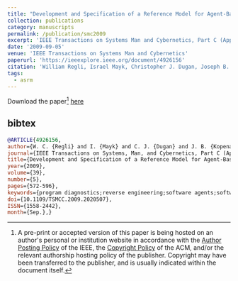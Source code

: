 ```yaml
---
title: "Development and Specification of a Reference Model for Agent-Based Systems"
collection: publications
category: manuscripts
permalink: /publication/smc2009
excerpt: 'IEEE Transactions on Systems Man and Cybernetics, Part C (Applications and Reviews)'
date: '2009-09-05'
venue: 'IEEE Transactions on Systems Man and Cybernetics'
paperurl: 'https://ieeexplore.ieee.org/document/4926156'
citation: 'William Regli, Israel Mayk, Christopher J. Dugan, Joseph B. Kopena, Robert N. Lass, Pragnesh Jay Modi, William M. Mongan, Jeff K. Salvage and Evan A. Sultanik. Development and Specification of a Reference Model for Agent-Based Systems.  IEEE Transactions on Systems, Man, and Cybernetics, September 2009.'
tags: 
  - asrm
---
```


Download the paper[^1] [here](https://tjkopena.com/publications/04926156.pdf)

## bibtex
```bibtex
@ARTICLE{4926156,
author={W. C. {Regli} and I. {Mayk} and C. J. {Dugan} and J. B. {Kopena} and R. N. {Lass} and P. J. {Modi} and W. M. {Mongan} and J. K. {Salvage} and E. A. {Sultanik}},
journal={IEEE Transactions on Systems, Man, and Cybernetics, Part C (Applications and Reviews)},
title={Development and Specification of a Reference Model for Agent-Based Systems},
year={2009},
volume={39},
number={5},
pages={572-596},
keywords={program diagnostics;reverse engineering;software agents;software framework;agent based systems;software architecture;software systems;agent systems reference model;software reverse engineering;static analysis;dynamic analysis;Software systems;Software standards;Reverse engineering;Artificial intelligence;Computer science;Software architecture;Standards development;Intelligent agent;Software performance;Performance analysis;Agents;distributed artificial intelligence (AI);multiagent;reference model;reverse engineering;software engineering},
doi={10.1109/TSMCC.2009.2020507},
ISSN={1558-2442},
month={Sep.},}
```

[^1]: A pre-print or accepted version of this paper is being hosted on an author's personal or institution website in accordance with the [Author Posting Policy](https://www.ieee.org/publications/rights/index.html) of the IEEE, the [Copyright Policy](https://www.acm.org/publications/policies/copyright-policy) of the ACM, and/or the relevant authorship hosting policy of the publisher.  Copyright may have been transferred to the publisher, and is usually indicated within the document itself.